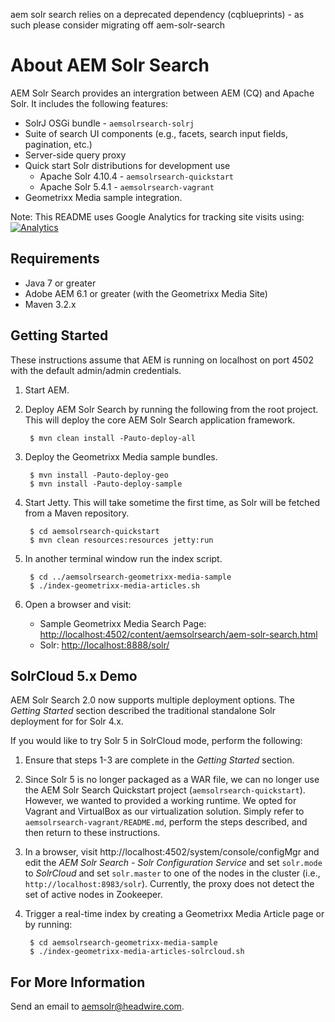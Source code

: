 aem solr search relies on a deprecated dependency (cqblueprints) - as such please consider migrating off aem-solr-search

About AEM Solr Search
=====================

AEM Solr Search provides an intergration between AEM (CQ) and Apache Solr. It includes the following features:

* SolrJ OSGi bundle - `aemsolrsearch-solrj`
* Suite of search UI components (e.g., facets, search input fields, pagination, etc.)
* Server-side query proxy
* Quick start Solr distributions for development use
    * Apache Solr 4.10.4 - `aemsolrsearch-quickstart`
    * Apache Solr 5.4.1 - `aemsolrsearch-vagrant`
* Geometrixx Media sample integration.

Note: This README uses Google Analytics for tracking site visits using: [![Analytics](https://ga-beacon.appspot.com/UA-72395016-2/headwirecom/aem-solr-search/readme)](https://github.com/igrigorik/ga-beacon)


Requirements
------------

* Java 7 or greater
* Adobe AEM 6.1 or greater (with the Geometrixx Media Site)
* Maven 3.2.x


Getting Started
---------------

These instructions assume that AEM is running on localhost on port 4502 with the default admin/admin credentials.

1. Start AEM.

2. Deploy AEM Solr Search by running the following from the root project. This will deploy the core AEM Solr Search application framework.

        $ mvn clean install -Pauto-deploy-all
        
3. Deploy the Geometrixx Media sample bundles. 

        $ mvn install -Pauto-deploy-geo
        $ mvn install -Pauto-deploy-sample

4. Start Jetty. This will take sometime the first time, as Solr will be fetched from a Maven repository.

        $ cd aemsolrsearch-quickstart
        $ mvn clean resources:resources jetty:run
    
5. In another terminal window run the index script.

        $ cd ../aemsolrsearch-geometrixx-media-sample
        $ ./index-geometrixx-media-articles.sh

6. Open a browser and visit:
    * Sample Geometrixx Media Search Page: [http://localhost:4502/content/aemsolrsearch/aem-solr-search.html](http://localhost:4502/content/aemsolrsearch/aem-solr-search.html)
    * Solr: [http://localhost:8888/solr/](http://localhost:8888/solr/)


SolrCloud 5.x Demo
------------------

AEM Solr Search 2.0 now supports multiple deployment options. The _Getting Started_ section described the traditional standalone Solr deployment for for Solr 4.x.

If you would like to try Solr 5 in SolrCloud mode, perform the following:

1. Ensure that steps 1-3 are complete in the _Getting Started_ section.

2. Since Solr 5 is no longer packaged as a WAR file, we can no longer use the AEM Solr Search Quickstart project (`aemsolrsearch-quickstart`). 
   However, we wanted to provided a working runtime. We opted for Vagrant and VirtualBox as our virtualization solution. Simply refer to
   `aemsolrsearch-vagrant/README.md`, perform the steps described, and then return to these instructions.
   
3. In a browser, visit http://localhost:4502/system/console/configMgr and edit the _AEM Solr Search - Solr Configuration Service_ and set 
   `solr.mode` to _SolrCloud_ and set `solr.master` to one of the nodes in the cluster (i.e., `http://localhost:8983/solr`). 
   Currently, the proxy does not detect the set of active nodes in Zookeeper.
   
4. Trigger a real-time index by creating a Geometrixx Media Article page or by running:

        $ cd aemsolrsearch-geometrixx-media-sample
        $ ./index-geometrixx-media-articles-solrcloud.sh

For More Information
--------------------

Send an email to <aemsolr@headwire.com>.
